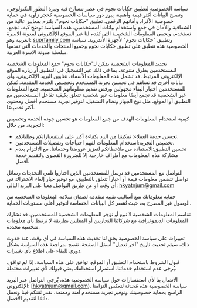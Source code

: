 سياسة الخصوصية لتطبيق حكايات نجوم
في عصر تتسارع فيه وتيرة التطور التكنولوجي، وتصبح البيانات أكثر قيمة وأهمية، يبرز دور سياسات الخصوصية كحجر زاوية في حماية خصوصية الأفراد وأمانهم الرقمي. تطبيق "حكايات نجوم"، يلتزم بمعايير عالية من الشفافية والأمان في جمع واستخدام بيانات المستخدمين. هذه السياسة توضح كيف نجمع، نستخدم، ونحمي المعلومات الشخصية التي تُقدم لنا عبر الموقع الإلكتروني لمدونة الاسرة العربية وهو: [suprfamily.com](https://www.suprfamily.com/) وتطبيق "حكايات نجوم" لأجهزة الأندرويد.
سياسة الخصوصية هذه تنطبق على تطبيق حكايات نجوم وجميع المنتجات والخدمات التي تقدمها سلسلة مدونة الاسرة العربية.

 تحديد المعلومات الشخصية
يمكن لـ"حكايات نجوم" جمع المعلومات الشخصية للمستخدمين بطرق متنوعة، بما في ذلك عبر التسجيل في التطبيق أو زيارة الموقع الإلكتروني المرتبط. قد تشمل هذه المعلومات الأسماء، عناوين البريد الإلكتروني، وأي بيانات أخرى قد تساهم في تحسين تجربة المستخدم وتخصيص الخدمة المقدمة. يُمكن للمستخدمين اختيار البقاء مجهولين ورفض تقديم معلوماتهم الشخصية.
 جمع المعلومات غير الشخصية
قد نجمع أيضًا معلومات غير شخصية تتعلق بكيفية تفاعل المستخدمين مع التطبيق أو الموقع، مثل نوع الجهاز ونظام التشغيل، لتوفير تجربة مستخدم أفضل ومحتوى أكثر تخصيصًا.

 كيفية استخدام المعلومات
الهدف من جمع المعلومات هو تحسين جودة الخدمة وتخصيص التجربة، من خلال:
- تحسين خدمة العملاء: تمكيننا من الرد بكفاءة أكبر على استفساراتكم وطلباتكم.
- تخصيص التجربة:استخدام المعلومات لفهم احتياجات وتفضيلات المستخدمين.
- تحسين التطبيق:الاستفادة من ملاحظاتكم لتعزيز عروضنا وخدماتنا.
مع الالتزام بعدم مشاركة هذه المعلومات مع أطراف خارجية إلا للضرورة القصوى ولتقديم خدمة أفضل.

 التواصل مع المستخدمين
قد نرسل للمستخدمين الذين اختاروا تلقي التحديثات رسائل تواصل تتضمن معلومات قيمة أو أخباراً تتعلق بالتطبيق، مع توفير خيار إلغاء الاشتراك في أي وقت او عن طريق التواصل معنا على البريد التالي: hkyatnjum@gmail.com

 حماية معلوماتك
نتبع أساليب تقنية متقدمة لضمان سلامة المعلومات الشخصية من الوصول غير المصرح به، حيث تُشفر كل البيانات الحساسة لتوفير أعلى مستويات الحماية.

 تقاسم المعلومات الشخصية
لا نبيع أو نؤجر المعلومات الشخصية للمستخدمين. قد نشارك المعلومات الديموغرافية مع شركائنا التجاريين أو المعلنين بطريقة لا ترتبط بأي معلومات شخصية محددة.

 تغييرات على سياسة الخصوصية
يحق لنا تحديث هذه السياسة في أي وقت. عند حدوث ذلك، سيتم تحديث تاريخ "آخر تعديل" أسفل الصفحة. ننصح بمراجعة هذه السياسة بشكل دوري للبقاء على اطلاع بأي تغييرات.

 قبول الشروط
باستخدام التطبيق أو الموقع، توافق على هذه السياسة. إذا لم توافق، يُرجى عدم استخدام خدماتنا. استمرار استخدامك يعني قبولك لأي تغييرات محتملة.

 الاتصال بنا
لأي استفسارات حول سياسة الخصوصية هذه، يُرجى التواصل عبر البريد الإلكتروني: [hkyatnjum@gmail.com).
سياسة الخصوصية هذه مُحدثة لتعكس التزامنا الراسخ بحماية خصوصيتك وتوفير تجربة مستخدم آمنة وممتعة. نقدر ثقتكم فينا ونعمل دائمًا لتقديم الأفضل.

